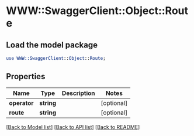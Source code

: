 # WWW::SwaggerClient::Object::Route

## Load the model package
```perl
use WWW::SwaggerClient::Object::Route;
```

## Properties
Name | Type | Description | Notes
------------ | ------------- | ------------- | -------------
**operator** | **string** |  | [optional] 
**route** | **string** |  | [optional] 

[[Back to Model list]](../README.md#documentation-for-models) [[Back to API list]](../README.md#documentation-for-api-endpoints) [[Back to README]](../README.md)


